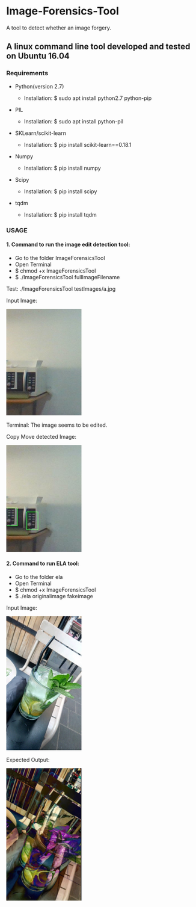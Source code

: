 # Image-Forensics-Tool
A tool to detect whether an image forgery.


## A linux command line tool developed and tested on Ubuntu 16.04


### Requirements
* Python(version 2.7)
  - Installation: $ sudo apt install python2.7 python-pip
  
* PIL 
  - Installation: $ sudo apt install python-pil

* SKLearn/scikit-learn 
  - Installation: $ pip install scikit-learn==0.18.1

* Numpy 
  - Installation: $ pip install numpy

* Scipy 
  - Installation: $ pip install scipy 

* tqdm 
  - Installation: $ pip install tqdm

### USAGE
#### 1. Command to run the image edit detection tool:
+ Go to the folder ImageForensicsTool
+ Open Terminal
+ $ chmod +x ImageForensicsTool 
+ $ ./ImageForensicsTool fullImageFilename

Test: ./ImageForensicsTool testImages/a.jpg

Input Image:

<img src="https://raw.githubusercontent.com/sejaljain1194/image-forensics-tool/master/screenshots/a.png" width="200">

Terminal: The image seems to be edited.

Copy Move detected Image: 

<img src="https://raw.githubusercontent.com/sejaljain1194/image-forensics-tool/master/screenshots/20180623_031816_lined_a.jpg" width="200">

#### 2. Command to run ELA tool:
+ Go to the folder ela
+ Open Terminal
+ $ chmod +x ImageForensicsTool
+ $ ./ela originalimage fakeimage

Input Image:

<img src="https://raw.githubusercontent.com/sejaljain1194/image-forensics-tool/master/screenshots/original_glass.jpg" width="200">

Expected Output:

<img src="https://raw.githubusercontent.com/sejaljain1194/image-forensics-tool/master/screenshots/using_ela_tool.PNG" width="200">

